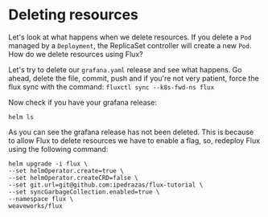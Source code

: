 
# Deleting resources

Let's look at what happens when we delete resources. If you delete a `Pod` managed by a `Deployment`, the ReplicaSet 
controller will create a new `Pod`. How do we delete resources using Flux?

Let's try to delete our `grafana.yaml` release and see what happens. Go ahead, delete the file, commit, push and if 
you're not very patient, force the flux sync with the command: `fluxctl sync --k8s-fwd-ns flux`

Now check if you have your grafana release:

`helm ls`

As you can see the grafana release has not been deleted. This is because to allow Flux to delete resources we have to 
enable a flag, so, redeploy Flux using the following command:


```
helm upgrade -i flux \
--set helmOperator.create=true \
--set helmOperator.createCRD=false \
--set git.url=git@github.com:ipedrazas/flux-tutorial \
--set syncGarbageCollection.enabled=true \
--namespace flux \
weaveworks/flux
```
